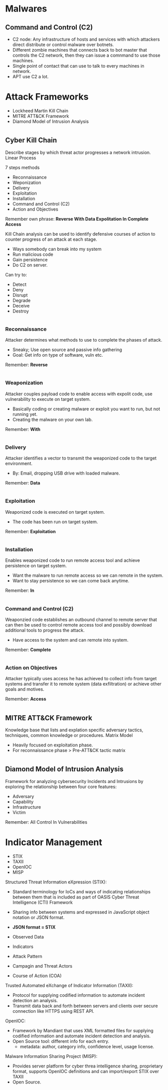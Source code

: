 # Malwares

## Command and Control (C2)

- C2 node: Any infrastructure of hosts and services with which attackers direct distribute or control malware over botnets.
- Different zombie machines that connects back to bot master that controls the C2 network, then they can issue a comnmand to use those machines.
- Single point of contact that can use to talk to every machines in network.
- APT use C2 a lot.

#

# Attack Frameworks

- Lockheed Martin Kill Chain
- MITRE ATT&CK Framework
- Diamond Model of Intrusion Analysis

#

## Cyber Kill Chain

Describe stages by which threat actor progresses a network intrusion. Linear Process

7 steps methods
- Reconnaissance
- Weponization
- Delivery
- Exploitation
- Installation
- Command and Control (C2)
- Action and Objectives

Remember own phrase: **Reverse With Data Expolitation In Complete Access**

Kill Chain analysis can be used to identify defensive courses of action to counter progress of an attack at each stage.
- Ways somebody can break into my system
- Run malicious code
- Gain persistence
- Do C2 on server.

Can try to:
- Detect
- Deny
- Disrupt
- Degrade
- Deceive
- Destroy

#

### Reconnaissance

Attacker determines what methods to use to complete the phases of attack.
- Sneaky; Use open source and passive info gathering
- Goal: Get info on type of software, vuln etc.

Remember: **Reverse**

#

### Weaponization

Attacker couples payload code to enable access with expolit code, use vulnerability to execute on target system.
- Basically coding or creating malware or exploit you want to run, but not running yet.
- Creating the malware on your own lab.

Remember: **With**

#

### Delivery

Attacker identifies a vector to transmit the weaponized code to the target environment.
- By: Email, dropping USB drive with loaded malware.

Remember: **Data**

#

### Exploitation

Weaponized code is executed on target system.
- The code has been run on target system.

Remember: **Exploitation**

#

### Installation

Enables weaponized code to run remote access tool and achieve persistence on target system.
- Want the malware to run remote access so we can remote in the system.
- Want to stay persistence so we can come back anytime.

Remember: **In**

#

### Command and Control (C2)

Weaponzied code establishes an outbound channel to remote server that can then be used to control remote access tool and possibly download additional tools to progress the attack.
- Have access to the system and can remote into system.

Remember: **Complete**

#

### Action on Objectives

Attacker typically uses access he has achieved to collect info from target systems and transfer it to remote system (data exfiltration) or achieve other goals and motives.

Remember: **Access**

#

## MITRE ATT&CK Framework

Knowledge base that lists and explation specific adversary tactics, techniques, common knowledge or procedures. Matrix Model

- Heavily focused on exploitation phase.
- For reconnaissance phase > Pre-ATT&CK tactic matrix


#

## Diamond Model of Intrusion Analysis

Framework for analyzing cybersecurity Incidents and Intrusions by exploring the relationship between four core features:
- Adversary
- Capability
- Infrastructure
- Victim

Remember: All Control In Vulnerabilities

#

# Indicator Management

- STIX
- TAXII
- OpenIOC
- MISP

Structured Threat Information eXpression (STIX):
- Standard terminology for IoCs and ways of indicating relationships between them that is included as part of OASIS Cyber Threat Intelligence (CTI) Framework
- Sharing info between systems and expressed in JavaScript object notation or JSON format.
- **JSON format = STIX**

- Observed Data
- Indicators
- Attack Pattern
- Campagin and Threat Actors
- Course of Action (COA)

Trusted Automated eXchange of Indicator Information (TAXII):
- Protocol for supplying codified information to automate incident detection an analysis.
- Transmit data back and forth between servers and clients over secure connection like HTTPS using REST API.

OpenIOC:
- Framework by Mandiant that uses XML formatted files for supplying codified information and automate incident detection and analysis.
- Open Source tool: different info for each entry.
  - metadata: author, category info, confidence level, usage license.
 
Malware Information Sharing Project (MISP):
- Provides server platform for cyber threa intelligence sharing, proprietary format, supports OpenIOC definitions and can import/export STIX over TAXII
- Open Source.
